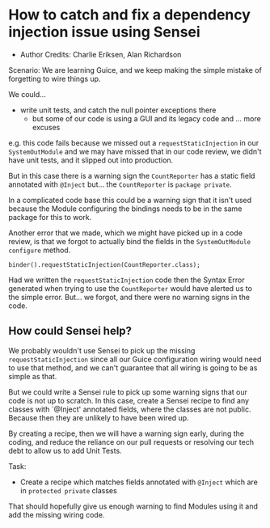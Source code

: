 # How to catch and fix a dependency injection issue using Sensei

- Author Credits: Charlie Eriksen, Alan Richardson

Scenario: We are learning Guice, and we keep making the simple mistake of
forgetting to wire things up.

We could...

- write unit tests, and catch the null pointer exceptions there
    - but some of our code is using a GUI and its legacy code and ... more excuses


e.g. this code fails because we missed out a `requestStaticInjection` in our `SystemOutModule` and
we may have missed that in our code review, we didn't have unit tests, and it slipped out into
production.

But in this case there is a warning sign the `CountReporter` has a static field annotated with `@Inject`
but... the `CountReporter` is `package private`.

In a complicated code base this could be a warning sign that it isn't used because the Module configuring
the bindings needs to be in the same package for this to work.

Another error that we made, which we might have picked up in a code review, is that we forgot
to actually bind the fields in the `SystemOutModule` `configure` method.

~~~~~~~~
binder().requestStaticInjection(CountReporter.class);
~~~~~~~~

Had we written the `requestStaticInjection` code then the Syntax Error generated when trying
to use the `CountReporter` would have alerted us to the simple error. But... we forgot,
and there were no warning signs in the code.

## How could Sensei help?

We probably wouldn't use Sensei to pick up the missing `requestStaticInjection` since all
our Guice configuration wiring would need to use that method, and we can't guarantee that
all wiring is going to be as simple as that.

But we could write a Sensei rule to pick up some warning signs that our code is not up to scratch.
In this case, create a Sensei recipe to find any classes with `@Inject' annotated fields,
where the classes are not public. Because then they are unlikely to have been wired up.

By creating a recipe, then we will have a warning sign early, during the coding, and reduce the
reliance on our pull requests or resolving our tech debt to allow us to add Unit Tests.

Task:

- Create a recipe which matches fields annotated with `@Inject` which are in `protected private` classes

That should hopefully give us enough warning to find Modules using it and add the missing wiring code.
